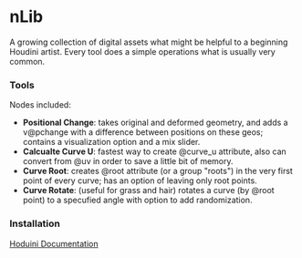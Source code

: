 nLib
====

A growing collection of digital assets what might be helpful to a beginning Houdini artist. 
Every tool does a simple operations what is usually very common. 


### Tools

Nodes included:
- **Positional Change**: takes original and deformed geometry, and adds a v@pchange with a difference between positions on these geos; contains a visualization option and a mix slider. 
- **Calcualte Curve U**: fastest way to create @curve_u attribute, also can convert from @uv in order to save a little bit of memory.
- **Curve Root**: creates @root attribute (or a group "roots") in the very first point of every curve; has an option of leaving only root points.
- **Curve Rotate**: (useful for grass and hair) rotates a curve (by @root point) to a specufied angle with option to add randomization.

### Installation

[Hoduini Documentation](http://www.sidefx.com/docs/houdini/ref/plugins.html)
